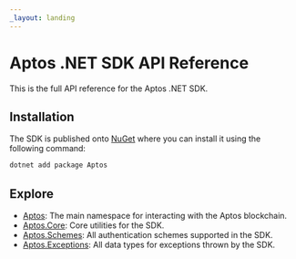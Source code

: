 ```yaml
---
_layout: landing
---
```


# Aptos .NET SDK API Reference

This is the full API reference for the Aptos .NET SDK.

## Installation

The SDK is published onto [NuGet](https://www.nuget.org/packages/Aptos/) where you can install it using the following command:

```bash
dotnet add package Aptos
```

## Explore

- [Aptos](/docs/Aptos.html): The main namespace for interacting with the Aptos blockchain.
- [Aptos.Core](/docs/Aptos.Core.html): Core utilities for the SDK.
- [Aptos.Schemes](/docs/Aptos.Schemes.html): All authentication schemes supported in the SDK.
- [Aptos.Exceptions](/docs/Aptos.Exceptions.html): All data types for exceptions thrown by the SDK.